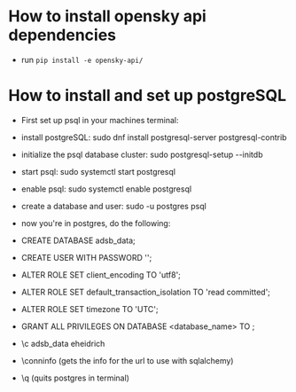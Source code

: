 # How to install opensky api dependencies

* run `pip install -e opensky-api/`

# How to install and set up postgreSQL

* First set up psql in your machines terminal:
* install postgreSQL: sudo dnf install postgresql-server postgresql-contrib
* initialize the psql database cluster: sudo postgresql-setup --initdb
* start psql: sudo systemctl start postgresql
* enable psql: sudo systemctl enable postgresql
* create a database and user: sudo -u postgres psql

* now you're in postgres, do the following:
* CREATE DATABASE adsb_data;
* CREATE USER <username> WITH PASSWORD '<password>';
* ALTER ROLE <username> SET client_encoding TO 'utf8';
* ALTER ROLE <username> SET default_transaction_isolation TO 'read committed';
* ALTER ROLE <username> SET timezone TO 'UTC';
* GRANT ALL PRIVILEGES ON DATABASE <database_name> TO <username>;
* \c adsb_data eheidrich
* \conninfo (gets the info for the url to use with sqlalchemy)
* \q (quits postgres in terminal)
